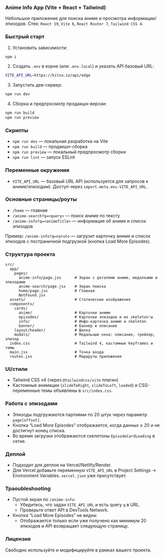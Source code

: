 ### Anime Info App (Vite + React + Tailwind)

Небольшое приложение для поиска аниме и просмотра информации/эпизодов. Стек: `React 19`, `Vite 6`, `React Router 7`, `Tailwind CSS 4`.

### Быстрый старт

1. Установить зависимости:

```bash
npm i
```

2. Создать `.env` в корне (или `.env.local`) и указать API базовый URL:

```bash
VITE_API_URL=https://kitsu.io/api/edge
```

3. Запустить дев-сервер:

```bash
npm run dev
```

4. Сборка и предпросмотр продакшн-версии:

```bash
npm run build
npm run preview
```

### Скрипты

- `npm run dev` — локальная разработка на Vite
- `npm run build` — продакшн-сборка
- `npm run preview` — локальный предпросмотр сборки
- `npm run lint` — запуск ESLint

### Переменные окружения

- `VITE_API_URL` — базовый URL API (используется для запросов к аниме/эпизодам). Доступ через `import.meta.env.VITE_API_URL`.

### Основные страницы/роуты

- `/home` — главная
- `/anime-search?q=<query>` — поиск аниме по тексту
- `/anime-info?q=<animeTitle>` — информация об аниме и список эпизодов

Пример: `/anime-info?q=naruto` — загрузит карточку аниме и список эпизодов с постраничной подгрузкой (кнопка Load More Episodes).

### Структура проекта

```text
src/
  app/
    pages/
      anime-info/page.jsx      # Экран с деталями аниме, модалками и эпизодами
      anime-search/page.jsx    # Экран поиска
      home/page.jsx            # Главная
      NotFound.jsx
  assets/                      # Статические изображения
  components/
    cards/
      anime/                   # Карточки аниме
      episodes/                # Карточки эпизодов и их skeleton'ы
      info/                    # Инфо-карточка аниме и skeleton
      banner/                  # Баннер и описание
    layout/header/             # Шапка
    modals/                    # Модальные окна: описание, трейлер, эпизод
  index.css                    # Tailwind 4, кастомные keyframes и темы
  main.jsx                     # Точка входа
  routes.jsx                   # Маршруты приложения
```

### UI/стили

- Tailwind CSS v4 (через `@tailwindcss/vite` плагин)
- Кастомные анимации (`slideToRight`, `slideToLeft`, `loaded`) и CSS-переменные темы объявлены в `src/index.css`.

### Работа с эпизодами

- Эпизоды подгружаются партиями по 20 штук через параметр `page[offset]`.
- Кнопка “Load More Episodes” отображается, когда данных ≥ 20 и не достигнут конец списка.
- Во время загрузки отображаются скелетоны `EpisodeCardLoading` в сетке.

### Деплой

- Подходит для деплоя на Vercel/Netlify/Render.
- Для Vercel добавьте переменную `VITE_API_URL` в Project Settings → Environment Variables. `vercel.json` уже присутствует.

### Траoubleshooting

- Пустой экран по `/anime-info`:
  - Убедитесь, что задан `VITE_API_URL` и есть query `q` в URL.
  - Проверьте ответ API в DevTools Network.
- Кнопка “Load More Episodes” не видна:
  - Отображается только если уже получено как минимум 20 эпизодов и API возвращает следующую страницу.

### Лицензия

Свободно используйте и модифицируйте в рамках вашего проекта.

